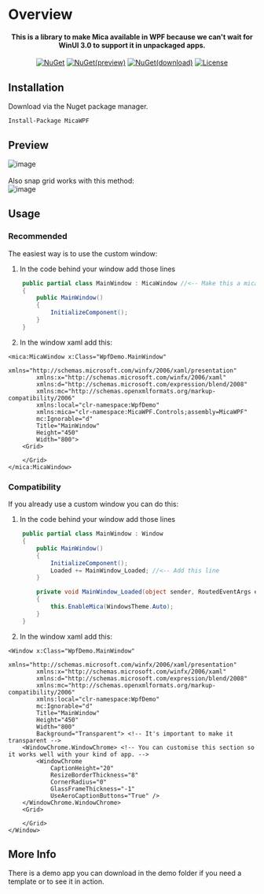 # Overview
<div align="center">
<h4>This is a library to make Mica available in WPF because we can't wait for WinUI 3.0 to support it in unpackaged apps.</h4>
    
[![NuGet](https://img.shields.io/nuget/v/MicaWPF.svg)](https://www.nuget.org/packages/MicaWPF/latest)
[![NuGet(preview)](https://img.shields.io/nuget/vpre/MicaWPF.svg)](https://www.nuget.org/packages/MicaWPF/latest/prerelease)
[![NuGet(download)](https://img.shields.io/nuget/dt/MicaWPF.svg)](https://www.nuget.org/packages/MicaWPF/)
[![License](https://img.shields.io/github/license/Simnico99/MicaWPF)](https://github.com/Simnico99/MicaWPF/blob/main/LICENSE)

</div>

## Installation
Download via the Nuget package manager.
```nuget
Install-Package MicaWPF
```

## Preview
![image](https://user-images.githubusercontent.com/80013536/139436431-fb3983d9-af4e-4d39-8bdf-b0f40093d263.png)<br/><br/>
Also snap grid works with this method:<br/>
![image](https://user-images.githubusercontent.com/80013536/139436498-ab330947-7df3-4c24-a382-3974ef554db2.png)

## Usage

### Recommended
The easiest way is to use the custom window:

1. In the code behind your window add those lines
```csharp
    public partial class MainWindow : MicaWindow //<-- Make this a mica window right here
    {
        public MainWindow()
        {
            InitializeComponent();
        }
    }
```

2. In the window xaml add this:
```xaml
<mica:MicaWindow x:Class="WpfDemo.MainWindow"
        xmlns="http://schemas.microsoft.com/winfx/2006/xaml/presentation"
        xmlns:x="http://schemas.microsoft.com/winfx/2006/xaml"
        xmlns:d="http://schemas.microsoft.com/expression/blend/2008"
        xmlns:mc="http://schemas.openxmlformats.org/markup-compatibility/2006"
        xmlns:local="clr-namespace:WpfDemo"
        xmlns:mica="clr-namespace:MicaWPF.Controls;assembly=MicaWPF"
        mc:Ignorable="d"
        Title="MainWindow" 
        Height="450" 
        Width="800">
    <Grid>

    </Grid>
</mica:MicaWindow>

```

### Compatibility
If you already use a custom window you can do this:

1. In the code behind your window add those lines
```csharp
    public partial class MainWindow : Window
    {
        public MainWindow()
        {
            InitializeComponent();
            Loaded += MainWindow_Loaded; //<-- Add this line
        }

        private void MainWindow_Loaded(object sender, RoutedEventArgs e) //< --Add this entire method or add to your loaded method.
        {
            this.EnableMica(WindowsTheme.Auto); 
        }
    }
```

2. In the window xaml add this:
```xaml
<Window x:Class="WpfDemo.MainWindow"
        xmlns="http://schemas.microsoft.com/winfx/2006/xaml/presentation"
        xmlns:x="http://schemas.microsoft.com/winfx/2006/xaml"
        xmlns:d="http://schemas.microsoft.com/expression/blend/2008"
        xmlns:mc="http://schemas.openxmlformats.org/markup-compatibility/2006"
        xmlns:local="clr-namespace:WpfDemo"
        mc:Ignorable="d"
        Title="MainWindow" 
        Height="450" 
        Width="800"        
        Background="Transparent"> <!-- It's important to make it transparent -->
    <WindowChrome.WindowChrome> <!-- You can customise this section so it works well with your kind of app. -->
        <WindowChrome 
            CaptionHeight="20"
            ResizeBorderThickness="8"
            CornerRadius="0"
            GlassFrameThickness="-1"
            UseAeroCaptionButtons="True" />
    </WindowChrome.WindowChrome>
    <Grid>

    </Grid>
</Window>

```

## More Info
There is a demo app you can download in the demo folder if you need a template or to see it in action.
